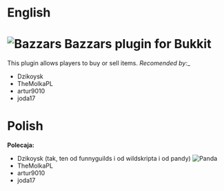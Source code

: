 # English
# ![Bazzars](http://i.imgur.com/e5o2dj9.png) Bazzars plugin for Bukkit

This plugin allows players to buy or sell items.
_Recomended by:__
* Dzikoysk
* TheMolkaPL
* artur9010
* joda17

# __Polish__
__Polecaja:__
* Dzikoysk (tak, ten od funnyguilds i od wildskripta i od pandy) ![Panda](http://screenshu.com/static/uploads/temporary/0j/vg/ze/p2n3gr.jpg)
* TheMolkaPL
* artur9010
* joda17
